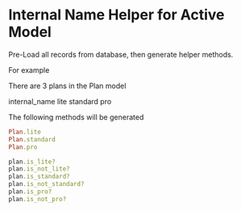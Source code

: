 Internal Name Helper for Active Model
====================

Pre-Load all records from database, then generate helper methods.

For example

There are 3 plans in the Plan model

internal_name
lite
standard
pro

The following methods will be generated

```ruby
Plan.lite
Plan.standard
Plan.pro
```

```ruby
plan.is_lite?
plan.is_not_lite?
plan.is_standard?
plan.is_not_standard?
plan.is_pro?
plan.is_not_pro?
```